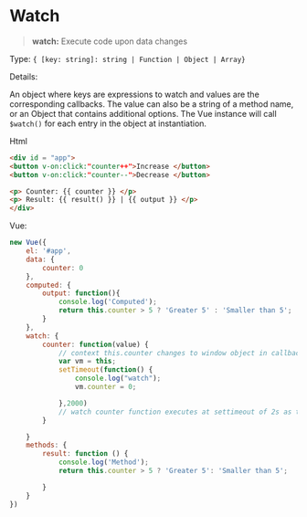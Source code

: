 # Watch

> **watch:** Execute code upon data changes

Type: `{ [key: string]: string | Function | Object | Array}`

Details:

An object where keys are expressions to watch and values are the corresponding callbacks. The value can also be a string of a method name, or an Object that contains additional options. The Vue instance will call `$watch()` for each entry in the object at instantiation.

Html

```html
<div id = "app">
<button v-on:click:"counter++">Increase </button>
<button v-on:click:"counter--">Decrease </button>

<p> Counter: {{ counter }} </p>
<p> Result: {{ result() }} | {{ output }} </p>
</div>
```

Vue:

```js
new Vue({
    el: '#app',
    data: {
        counter: 0
    },
    computed: {
        output: function(){
            console.log('Computed');
            return this.counter > 5 ? 'Greater 5' : 'Smaller than 5';
        }
    },
    watch: {
        counter: function(value) {
            // context this.counter changes to window object in callback function below, so assiging to variable
            var vm = this;
            setTimeout(function() {
                console.log("watch");
                vm.counter = 0;

            },2000)
            // watch counter function executes at settimeout of 2s as the data value changes and assigns or clear the changed value to 0
        }

    }
    methods: {
        result: function () {
            console.log('Method');
            return this.counter > 5 ? 'Greater 5': 'Smaller than 5';

        }
    }
})
```
